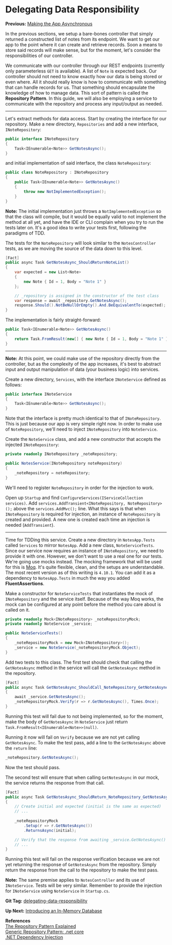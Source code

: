 # Delegating Data Responsibility

**Previous:** [Making the App Asynchronous](../making-the-app-asynchronous)

In the previous sections, we setup a bare-bones controller that simply returned a constructed list of notes from its endpoint. We want to get our app to the point where it can create and retrieve records. Soon a means to store said records will make sense, but for the moment, let's consider the responsibilities of our controller.

We communicate with our controller through our REST endpoints (currently only parameterless `GET` is available). A list of `Note` is expected back. Our controller should not need to know exactly how our data is being stored or even where. All it should really know is how to communicate with something that can handle records for us. That something should encapsulate the knowledge of how to manage data. This sort of pattern is called the **Repository Pattern**. In this guide, we will also be employing a service to communicate with the repository and process any input/output as needed.

***

Let's extract methods for data access. Start by creating the interface for our repository. Make a new directory, `Repositories` and add a new interface, `INoteRepository`:
```c#
public interface INoteRepository
{
    Task<IEnumerable<Note>> GetNotesAsync();
}
```
and initial implementation of said interface, the class `NoteRepository`:
```c#
public class NoteRepository : INoteRepository
{
    public Task<IEnumerable<Note>> GetNotesAsync()
    {
        throw new NotImplementedException();
    }
}
```

**Note:** The initial implementation just throws a `NotImplementedException` so that the class will compile, but it would be equally valid to not implement the method at all yet, and have the IDE or CLI complain when you try to run the tests later on. It's a good idea to write your tests first, following the paradigms of TDD.

The tests for the `NoteRepository` will look similar to the `NotesController` tests, as we are moving the source of the data down to this level.
```c#
[Fact]
public async Task GetNotesAsync_ShouldReturnNoteList()
{
    var expected = new List<Note>
    {
        new Note { Id = 1, Body = "Note 1" }
    };

    // _repository is assigned in the constructor of the test class
    var response = await _repository.GetNotesAsync();
    response.Should().NotBeNullOrEmpty().And.BeEquivalentTo(expected);
}
```

The implementation is fairly straight-forward:
```c#
public Task<IEnumerable<Note>> GetNotesAsync()
{
    return Task.FromResult(new[] { new Note { Id = 1, Body = "Note 1" } }.AsEnumerable());
}
```

***

**Note:** At this point, we could make use of the repository directly from the controller, but as the complexity of the app increases, it's best to abstract input and output manipulation of data (your business logic) into services. 

Create a new directory, `Services`, with the interface `INoteService` defined as follows:
```c#
public interface INoteService
{
    Task<IEnumerable<Note>> GetNotesAsync();
}
```

Note that the interface is pretty much identical to that of `INoteRepository`. This is just because our app is very simple right now. In order to make use of `NoteRepository`, we'll need to inject `INoteRepository` into `NoteService`.

Create the `NoteService` class, and add a new constructor that accepts the injected `INoteRepository`:
```c#
private readonly INoteRepository _noteRepository;

public NotesService(INoteRepository noteRepository)
{
    _noteRepository = noteRepository;
}
```
We'll need to register `NoteRepository` in order for the injection to work.

Open up `Startup` and find `ConfigureServices(IServiceCollection services)`. Add `services.AddTransient<INoteRepository, NoteRepository>();` above the `services.AddMvc();` line. What this says is that when `INoteRepository` is required for injection, an instance of `NoteRepository` is created and provided. A new one is created each time an injection is needed (`AddTransient`).

***

Time for TDDing this service. Create a new directory in `NotesApp.Tests` called `Services` to mirror `NotesApp`. Add a new class, `NoteServiceTests`. Since our service now requires an instance of `INoteRepository`, we need to provide it with one. However, we don't want to use a real one for our tests. We're going use mocks instead. The mocking framework that will be used for this is [Moq](https://github.com/moq/moq4). It's quite flexible, clean, and the setups are understandable. The most recent version as of this writing is `4.10.1`. You can add it as a dependency to `NotesApp.Tests` in much the way you added **FluentAssertions**.

Make a constructor for `NoteServiceTests` that instantiates the mock of `INoteRepository` and the service itself. Because of the way Moq works, the mock can be configured at any point before the method you care about is called on it.
```c#
private readonly Mock<INoteRepository> _noteRepositoryMock;
private readonly NoteService _service;

public NoteServiceTests()
{
    _noteRepositoryMock = new Mock<INoteRepository>();
    _service = new NoteService(_noteRepositoryMock.Object);
}
```

Add two tests to this class. The first test should check that calling the `GetNotesAsync` method in the service will call the `GetNotesAsync` method in the repository.
```c#
[Fact]
public async Task GetNotesAsync_ShouldCall_NoteRepository_GetNotesAsync()
{
    await _service.GetNotesAsync();
    _noteRepositoryMock.Verify(r => r.GetNotesAsync(), Times.Once);
}
```
Running this test will fail due to not being implemented, so for the moment, make the body of `GetNotesAsync` in `NoteService` just return `Task.FromResult<IEnumerable<Note>>(null)`.
 
Running it now will fail on `Verify` because we are not yet calling `GetNotesAsync`. To make the test pass, add a line to the `GetNotesAsync` above the `return` line:
```c#
_noteRepository.GetNotesAsync();
```

Now the test should pass.

The second test will ensure that when calling `GetNotesAsync` in our mock, the service returns the response from that call.
```c#
[Fact]
public async Task GetNotesAsync_ShouldReturn_NoteRepository_GetNotesAsync()
{
    // Create initial and expected (initial is the same as expected)
    // ...
    
    _noteRepositoryMock
        .Setup(r => r.GetNotesAsync())
        .ReturnsAsync(initial);

    // Verify that the response from awaiting _service.GetNotesAsync() is correct.
    // ...
}
```
Running this test will fail on the response verification because we are not yet returning the response of `GetNotesAsync` from the repository. Simply return the response from the call to the repository to make the test pass.

**Note:** The same premise applies to `NotesController` and its use of `INoteService`. Tests will be very similar. Remember to provide the injection for `INoteService` using `NoteService` in `Startup.cs`.

**Git Tag:** [delegating-data-responsibility](https://github.com/xtreme-steve-elliott/NotesApp/tree/delegating-data-responsibility)

**Up Next:** [Introducing an In-Memory Database](../introducing-an-in-memory-database)

**References**  
[The Repository Pattern Explained](http://blog.sapiensworks.com/post/2014/06/02/The-Repository-Pattern-For-Dummies.aspx)  
[Generic Repository Pattern: .net core](https://garywoodfine.com/generic-repository-pattern-net-core/)  
[.NET Dependency Injection](https://docs.microsoft.com/en-us/aspnet/core/fundamentals/dependency-injection)
